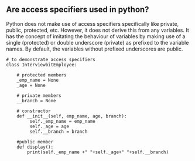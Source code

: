 ## Are access specifiers used in python?

Python does not make use of access specifiers specifically like private, public, protected, etc. 
However, it does not derive this from any variables. 
It has the concept of imitating the behaviour of variables by making use of a single (protected) or double underscore (private) as prefixed to the variable names. 
By default, the variables without prefixed underscores are public.

```
# to demonstrate access specifiers
class InterviewbitEmployee:
   
    # protected members
    _emp_name = None
    _age = None
    
    # private members
    __branch = None
    
    # constructor
    def __init__(self, emp_name, age, branch): 
         self._emp_name = emp_name
         self._age = age
         self.__branch = branch
    
    #public member
    def display():
        print(self._emp_name +" "+self._age+" "+self.__branch)
```
